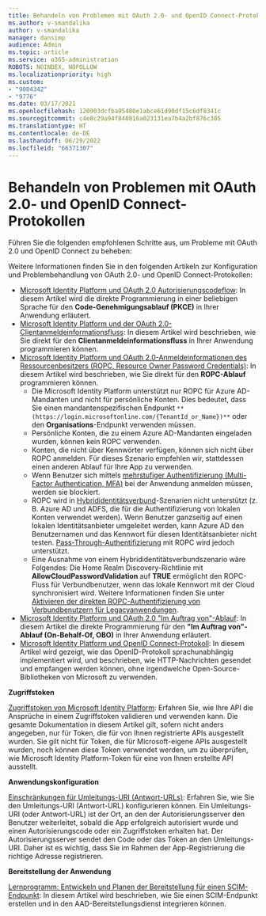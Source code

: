 ```yaml
---
title: Behandeln von Problemen mit OAuth 2.0- und OpenID Connect-Protokollen
ms.author: v-smandalika
author: v-smandalika
manager: dansimp
audience: Admin
ms.topic: article
ms.service: o365-administration
ROBOTS: NOINDEX, NOFOLLOW
ms.localizationpriority: high
ms.custom:
- "9004342"
- "9776"
ms.date: 03/17/2021
ms.openlocfilehash: 120903dcfba95480e1abce61d90df15c6df8341c
ms.sourcegitcommit: c4e8c29a94f840816a023131ea7b4a2bf876c305
ms.translationtype: HT
ms.contentlocale: de-DE
ms.lasthandoff: 06/29/2022
ms.locfileid: "66371307"
---
```

# <a name="troubleshoot-oauth-20-and-openid-connect-protocols"></a>Behandeln von Problemen mit OAuth 2.0- und OpenID Connect-Protokollen

Führen Sie die folgenden empfohlenen Schritte aus, um Probleme mit OAuth 2.0 und OpenID Connect zu beheben:

Weitere Informationen finden Sie in den folgenden Artikeln zur Konfiguration und Problembehandlung von OAuth 2.0- und OpenID Connect-Protokollen:

- [Microsoft Identity Platform und OAuth 2.0 Autorisierungscodeflow](https://docs.microsoft.com/azure/active-directory/develop/v2-oauth2-auth-code-flow): In diesem Artikel wird die direkte Programmierung in einer beliebigen Sprache für den **Code-Genehmigungsablauf (PKCE)** in Ihrer Anwendung erläutert.
- [Microsoft Identity Platform und der OAuth 2.0-Clientanmeldeinformationsfluss](https://docs.microsoft.com/azure/active-directory/develop/v2-oauth2-client-creds-grant-flow): In diesem Artikel wird beschrieben, wie Sie direkt für den **Clientanmeldeinformationsfluss** in Ihrer Anwendung programmieren können.
- [Microsoft Identity Platform und OAuth 2.0-Anmeldeinformationen des Ressourcenbesitzers (ROPC, Resource Owner Password Credentials)](https://docs.microsoft.com/azure/active-directory/develop/v2-oauth-ropc): In diesem Artikel wird beschrieben, wie Sie direkt für den **ROPC-Ablauf** programmieren können.
    - Die Microsoft Identity Platform unterstützt nur ROPC für Azure AD-Mandanten und nicht für persönliche Konten. Dies bedeutet, dass Sie einen mandantenspezifischen Endpunkt `**(https://login.microsoftonline.com/{TenantId_or_Name})**` oder den **Organisations**-Endpunkt verwenden müssen.
    - Persönliche Konten, die zu einem Azure AD-Mandanten eingeladen wurden, können kein ROPC verwenden.
    - Konten, die nicht über Kennwörter verfügen, können sich nicht über ROPC anmelden. Für dieses Szenario empfehlen wir, stattdessen einen anderen Ablauf für Ihre App zu verwenden.
    - Wenn Benutzer sich mittels [mehrstufiger Authentifizierung (Multi-Factor Authentication, MFA)](https://docs.microsoft.com/azure/active-directory/authentication/concept-mfa-howitworks) bei der Anwendung anmelden müssen, werden sie blockiert.
    - ROPC wird in [Hybrididentitätsverbund](https://docs.microsoft.com/azure/active-directory/hybrid/whatis-fed)-Szenarien nicht unterstützt (z. B. Azure AD und ADFS, die für die Authentifizierung von lokalen Konten verwendet werden). Wenn Benutzer ganzseitig auf einen lokalen Identitätsanbieter umgeleitet werden, kann Azure AD den Benutzernamen und das Kennwort für diesen Identitätsanbieter nicht testen. [Pass-Through-Authentifizierung](https://docs.microsoft.com/azure/active-directory/hybrid/how-to-connect-pta) mit ROPC wird jedoch unterstützt.
    - Eine Ausnahme von einem Hybrididentitätsverbundszenario wäre Folgendes: Die Home Realm Discovery-Richtlinie mit **AllowCloudPasswordValidation** auf **TRUE** ermöglicht den ROPC-Fluss für Verbundbenutzer, wenn das lokale Kennwort mit der Cloud synchronisiert wird. Weitere Informationen finden Sie unter [Aktivieren der direkten ROPC-Authentifizierung von Verbundbenutzern für Legacyanwendungen](https://docs.microsoft.com/azure/active-directory/manage-apps/configure-authentication-for-federated-users-portal#enable-direct-ropc-authentication-of-federated-users-for-legacy-applications). 
- [Microsoft Identity Platform und OAuth 2.0 "Im Auftrag von"-Ablauf](https://docs.microsoft.com/azure/active-directory/develop/v2-oauth2-on-behalf-of-flow): In diesem Artikel die direkte Programmierung für den **"Im Auftrag von"-Ablauf (On-Behalf-Of, OBO)** in Ihrer Anwendung erläutert.
- [Microsoft Identity Platform und OpenID Connect-Protokoll](https://docs.microsoft.com/azure/active-directory/develop/v2-protocols-oidc): In diesem Artikel wird gezeigt, wie das OpenID-Protokoll sprachunabhängig implementiert wird, und beschrieben, wie HTTP-Nachrichten gesendet und empfangen werden können, ohne irgendwelche Open-Source-Bibliotheken von Microsoft zu verwenden.

**Zugriffstoken**

[Zugriffstoken von Microsoft Identity Platform](https://docs.microsoft.com/azure/active-directory/develop/access-tokens): Erfahren Sie, wie Ihre API die Ansprüche in einem Zugriffstoken validieren und verwenden kann. Die gesamte Dokumentation in diesem Artikel gilt, sofern nicht anders angegeben, nur für Token, die für von Ihnen registrierte APIs ausgestellt wurden. Sie gilt nicht für Token, die für Microsoft-eigene APIs ausgestellt wurden, noch können diese Token verwendet werden, um zu überprüfen, wie Microsoft Identity Platform-Token für eine von Ihnen erstellte API ausstellt.

**Anwendungskonfiguration**

[Einschränkungen für Umleitungs-URI (Antwort-URLs)](https://docs.microsoft.com/azure/active-directory/develop/reply-url): Erfahren Sie, wie Sie den Umleitungs-URI (Antwort-URL) konfigurieren können. Ein Umleitungs-URI (oder Antwort-URL) ist der Ort, an den der Autorisierungsserver den Benutzer weiterleitet, sobald die App erfolgreich autorisiert wurde und einen Autorisierungscode oder ein Zugriffstoken erhalten hat. Der Autorisierungsserver sendet den Code oder das Token an den Umleitungs-URI. Daher ist es wichtig, dass Sie im Rahmen der App-Registrierung die richtige Adresse registrieren.

**Bereitstellung der Anwendung**

[Lernprogramm: Entwickeln und Planen der Bereitstellung für einen SCIM-Endpunkt](https://docs.microsoft.com/azure/active-directory/app-provisioning/use-scim-to-provision-users-and-groups): In diesem Artikel wird beschrieben, wie Sie einen SCIM-Endpunkt erstellen und in den AAD-Bereitstellungsdienst integrieren können.


